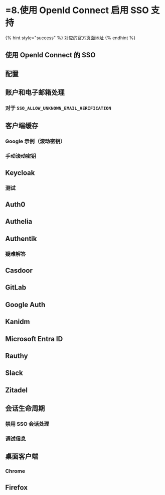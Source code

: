 # =8.使用 OpenId Connect 启用 SSO 支持

{% hint style="success" %}
对应的[官方页面地址](https://github.com/dani-garcia/vaultwarden/wiki/Enabling-SSO-support-using-OpenId-Connect)
{% endhint %}

## 使用 OpenId Connect 的 SSO <a href="#sso-using-openid-connect" id="sso-using-openid-connect"></a>

## 配置 <a href="#configuration" id="configuration"></a>

## 账户和电子邮箱处理 <a href="#account-and-email-handling" id="account-and-email-handling"></a>

### 对于 `SSO_ALLOW_UNKNOWN_EMAIL_VERIFICATION` <a href="#on-sso_allow_unknown_email_verification" id="on-sso_allow_unknown_email_verification"></a>

## 客户端缓存 <a href="#client-cache" id="client-cache"></a>

### Google 示例（滚动密钥） <a href="#google-example-rolling-keys" id="google-example-rolling-keys"></a>

### 手动滚动密钥 <a href="#rolling-keys-manually" id="rolling-keys-manually"></a>

## Keycloak

### 测试 <a href="#testing" id="testing"></a>

## Auth0

## Authelia

## Authentik

### 疑难解答 <a href="#troubleshooting" id="troubleshooting"></a>

## Casdoor

## GitLab

## Google Auth

## Kanidm

## Microsoft Entra ID

## Rauthy

## Slack

## Zitadel

## 会话生命周期 <a href="#session-lifetime" id="session-lifetime"></a>

### 禁用 SSO 会话处理 <a href="#disabling-sso-session-handling" id="disabling-sso-session-handling"></a>

### 调试信息 <a href="#debug-information" id="debug-information"></a>

## 桌面客户端 <a href="#desktop-client" id="desktop-client"></a>

### Chrome

## Firefox
